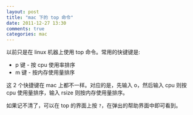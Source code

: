 ```yaml
---
layout: post
title: "mac 下的 top 命令"
date: 2011-12-27 13:30
comments: true
categories: mac
---
```


以前只是在 linux 机器上使用 top 命令。常用的快键键是:

 * p 键 - 按 cpu 使用率排序
 * m 键 - 按内存使用量排序

这 2 个快捷键在 mac 上都不一样。对应的是，先输入 o，然后输入 cpu 则按 cpu 使用量排序，输入 rsize 则按内存使用量排序。

如果记不清了，可以在 top 的界面上按 `?`，在弹出的帮助界面中即可看到。
